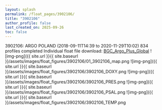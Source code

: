 ```yaml
---
layout: splash
permalink: /float_pages/3902106/
title: "3902106"
author_profile: false
last_created_on: 2025-09-26
toc: false
---
```

 
3902106: ARGO POLAND (2018-09-11T14:39 to 2020-11-29T10:02)
834 profiles completed
Individual float file download: [BGC_Argo_Plus_Global](https://ftp.soest.hawaii.edu/bgc_argo_plus/Individual_Floats/outliers_removed/3902106_Sprof_processed.nc)
![img-png]({{ site.url }}{{ site.baseurl }}/assets/images/float_figures/3902106/01_3902106_map.png
![img-png]({{ site.url }}{{ site.baseurl }}/assets/images/float_figures/3902106/3902106_DOXY.png
![img-png]({{ site.url }}{{ site.baseurl }}/assets/images/float_figures/3902106/3902106_PRES.png
![img-png]({{ site.url }}{{ site.baseurl }}/assets/images/float_figures/3902106/3902106_PSAL.png
![img-png]({{ site.url }}{{ site.baseurl }}/assets/images/float_figures/3902106/3902106_TEMP.png
